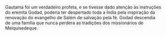 ﻿Gautama foi um verdadeiro profeta, e se tivesse dado atenção às instruções do eremita Godad, poderia ter despertado toda a Índia pela inspiração da renovação do evangelho de Salém de salvação pela fé. Godad descendia de uma família que nunca perdera as tradições dos missionários de Melquisedeque.